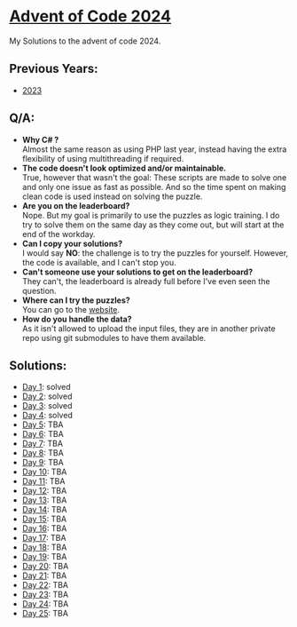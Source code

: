 # [Advent of Code 2024](https://adventofcode.com/2024)
My Solutions to the advent of code 2024.  

## Previous Years:
* [2023](https://github.com/TomKauffeld/advent-of-code-2023)

## Q/A:
* **Why C# ?**  
  Almost the same reason as using PHP last year, instead having the extra flexibility of using multithreading if required.
* **The code doesn't look optimized and/or maintainable.**  
  True, however that wasn't the goal: These scripts are made to solve one and only one issue as fast as possible. And so the time spent on making clean code is used instead on solving the puzzle.
* **Are you on the leaderboard?**  
  Nope. But my goal is primarily to use the puzzles as logic training. I do try to solve them on the same day as they come out, but will start at the end of the workday.
* **Can I copy your solutions?**  
  I would say **NO**: the challenge is to try the puzzles for yourself. However, the code is available, and I can't stop you.
* **Can't someone use your solutions to get on the leaderboard?**  
  They can't, the leaderboard is already full before I've even seen the question.
* **Where can I try the puzzles?**  
  You can go to the [website](https://adventofcode.com/2024]).
* **How do you handle the data?**  
  As it isn't allowed to upload the input files, they are in another private repo using git submodules to have them available.

## Solutions:
* [Day 1](AdventOfCode.Day01/README.md): solved
* [Day 2](AdventOfCode.Day02/README.md): solved
* [Day 3](AdventOfCode.Day03/README.md): solved
* [Day 4](AdventOfCode.Day04/README.md): solved
* [Day 5](AdventOfCode.Day05/README.md): TBA
* [Day 6](AdventOfCode.Day06/README.md): TBA
* [Day 7](AdventOfCode.Day07/README.md): TBA
* [Day 8](AdventOfCode.Day08/README.md): TBA
* [Day 9](AdventOfCode.Day09/README.md): TBA
* [Day 10](AdventOfCode.Day10/README.md): TBA
* [Day 11](AdventOfCode.Day11/README.md): TBA
* [Day 12](AdventOfCode.Day12/README.md): TBA
* [Day 13](AdventOfCode.Day13/README.md): TBA
* [Day 14](AdventOfCode.Day14/README.md): TBA
* [Day 15](AdventOfCode.Day15/README.md): TBA
* [Day 16](AdventOfCode.Day16/README.md): TBA
* [Day 17](AdventOfCode.Day17/README.md): TBA
* [Day 18](AdventOfCode.Day18/README.md): TBA
* [Day 19](AdventOfCode.Day19/README.md): TBA
* [Day 20](AdventOfCode.Day20/README.md): TBA
* [Day 21](AdventOfCode.Day21/README.md): TBA
* [Day 22](AdventOfCode.Day22/README.md): TBA
* [Day 23](AdventOfCode.Day23/README.md): TBA
* [Day 24](AdventOfCode.Day24/README.md): TBA
* [Day 25](AdventOfCode.Day25/README.md): TBA